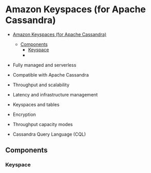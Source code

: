 # Amazon Keyspaces (for Apache Cassandra)

- [Amazon Keyspaces (for Apache Cassandra)](#amazon-keyspaces-for-apache-cassandra)
  - [Components](#components)
    - [Keyspace](#keyspace)
    - [](#)

- Fully managed and serverless
- Compatible with Apache Cassandra
- Throughput and scalability
- Latency and infrastructure management
- Keyspaces and tables
- Encryption
- Throughput capacity modes
- Cassandra Query Language (CQL)

## Components

### Keyspace

### 